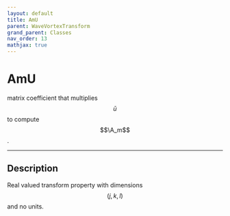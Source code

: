 ```yaml
---
layout: default
title: AmU
parent: WaveVortexTransform
grand_parent: Classes
nav_order: 13
mathjax: true
---
```


#  AmU

matrix coefficient that multiplies $$\bar{u}$$ to compute $$\A_m$$.


---

## Description
Real valued transform property with dimensions $$(j,k,l)$$ and no units.

